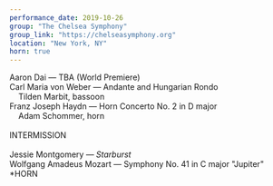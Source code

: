 ```yaml
---
performance_date: 2019-10-26
group: "The Chelsea Symphony"
group_link: "https://chelseasymphony.org"
location: "New York, NY"
horn: true
---
```

Aaron Dai — TBA (World Premiere)<br/>
Carl Maria von Weber — Andante and Hungarian Rondo<br/>
&nbsp;&nbsp;&nbsp;&nbsp;Tilden Marbit, bassoon<br/>
Franz Joseph Haydn — Horn Concerto No. 2 in D major<br/>
&nbsp;&nbsp;&nbsp;&nbsp;Adam Schommer, horn<br/>
<br/>
INTERMISSION<br/>
<br/>
Jessie Montgomery — _Starburst_<br/>
Wolfgang Amadeus Mozart — Symphony No. 41 in C major "Jupiter"<br/>
*HORN
